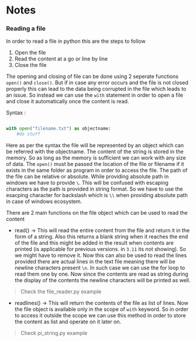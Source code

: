 # Notes

### Reading a file

In order to read a file in python this are the steps to follow
1) Open the file
2) Read the content at a go or line by line
3) Close the file

The opening and closing of file can be done using 2 seperate functions `open()` and `close()`. But if in case any error occurs and the file is not closed properly this can lead to the data being corrupted in the file which leads to an issue. So instead we can use the `with` statement in order to open a file and close it automatically once the content is read.

Syntax :

``` Python

with open("filename.txt") as objectname:
    #do stuff

```

Here as per the syntax the file will be represented by an object which can be referred with the objectname. The content of the string is stored in the memory. So as long as the memory is sufficient we can work with any size of data. The `open()` must be passed the location of the file or filename if it exists in the same folder as program in order to access the file. The path of the file can be relative or absolute. While providing absolute path in windows we have to provide `\`. This will be confused with escaping characters as the path is provided in string format. So we have to use the esacping character for backslash which is `\\` when providing absolute path in case of windows ecosystem. 

There are 2 main functions on the file object which can be used to read the content

* read() -> This will read the entire content from the file and return it in the form of a string. Also this returns a blank string when it reaches the end of the file and this might be added in the result when contents are printed (is applicable for previous versions. in `3.11` its not showing). So we might have to remove it. Now this can also be used to read the lines provided there are actual lines in the text file meaning there will be newline characters present `\n`. In such case we can use the for loop to read them one by one. Now since the contents are read as string during the display of the contents the newline characters will be printed as well.
> Check the file_reader.py example

* readlines() -> This will return the contents of the file as list of lines. Now the file object is available only in the scope of `with` keyword. So in order to access it outside the scope we can use this method in order to store the content as list and operate on it later on.
> Check pi_string.py example



